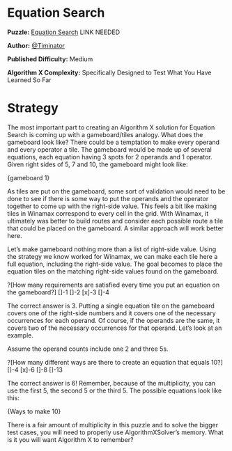 # Equation Search

__Puzzle:__ [Equation Search](https://www.codingame.com) LINK NEEDED

__Author:__ [@Timinator](https://www.codingame.com/profile/2df7157da821f39bbf6b36efae1568142907334)

__Published Difficulty:__ Medium

__Algorithm X Complexity:__ Specifically Designed to Test What You Have Learned So Far

# Strategy

The most important part to creating an Algorithm X solution for Equation Search is coming up with a gameboard/tiles analogy. What does the gameboard look like? There could be a temptation to make every operand and every operator a tile. The gameboard would be made up of several equations, each equation having 3 spots for 2 operands and 1 operator. Given right sides of 5, 7 and 10, the gameboard might look like:

{gameboard 1}

As tiles are put on the gameboard, some sort of validation would need to be done to see if there is some way to put the operands and the operator together to come up with the right-side value. This feels a bit like making tiles in Winamax correspond to every cell in the grid. With Winamax, it ultimately was better to build routes and consider each possible route a tile that could be placed on the gameboard. A similar approach will work better here.

Let’s make gameboard nothing more than a list of right-side value. Using the strategy we know worked for Winamax, we can make each tile here a full equation, including the right-side value. The goal becomes to place the equation tiles on the matching right-side values found on the gameboard.

?[How many requirements are satisfied every time you put an equation on the gameboard?]
[]-1
[]-2
[x]-3
[]-4

The correct answer is 3. Putting a single equation tile on the gameboard covers one of the right-side numbers and it covers one of the necessary occurrences for each operand. Of course, if the operands are the same, it covers two of the necessary occurrences for that operand. Let’s look at an example. 

Assume the operand counts include one 2 and three 5s. 

?[How many different ways are there to create an equation that equals 10?]
[]-4
[x]-6
[]-8
[]-13

The correct answer is 6! Remember, because of the multiplicity, you can use the first 5, the second 5 or the third 5. The possible equations look like this:

{Ways to make 10}

There is a fair amount of multiplicity in this puzzle and to solve the bigger test cases, you will need to properly use AlgorithmXSolver’s memory. What is it you will want Algorithm X to remember?
